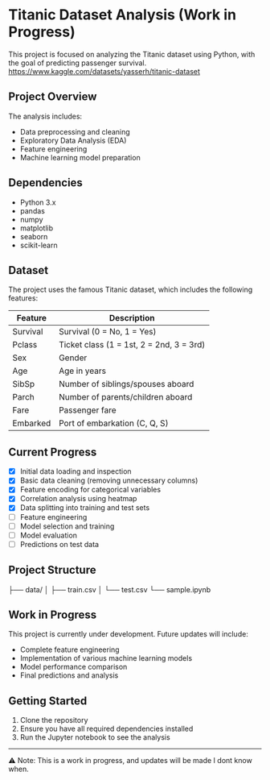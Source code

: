 # Titanic Dataset Analysis (Work in Progress)

This project is focused on analyzing the Titanic dataset using Python, with the goal of predicting passenger survival.
https://www.kaggle.com/datasets/yasserh/titanic-dataset
## Project Overview

The analysis includes:
- Data preprocessing and cleaning
- Exploratory Data Analysis (EDA)
- Feature engineering
- Machine learning model preparation

## Dependencies

- Python 3.x
- pandas
- numpy
- matplotlib
- seaborn
- scikit-learn

## Dataset

The project uses the famous Titanic dataset, which includes the following features:

| Feature   | Description                                     |
|-----------|-------------------------------------------------|
| Survival  | Survival (0 = No, 1 = Yes)                      |
| Pclass    | Ticket class (1 = 1st, 2 = 2nd, 3 = 3rd)       |
| Sex       | Gender                                          |
| Age       | Age in years                                    |
| SibSp     | Number of siblings/spouses aboard               |
| Parch     | Number of parents/children aboard               |
| Fare      | Passenger fare                                  |
| Embarked  | Port of embarkation (C, Q, S)                  |

## Current Progress

- [x] Initial data loading and inspection
- [x] Basic data cleaning (removing unnecessary columns)
- [x] Feature encoding for categorical variables
- [x] Correlation analysis using heatmap
- [x] Data splitting into training and test sets
- [ ] Feature engineering
- [ ] Model selection and training
- [ ] Model evaluation
- [ ] Predictions on test data

## Project Structure
├── data/
│ ├── train.csv 
│ └── test.csv 
└── sample.ipynb


## Work in Progress

This project is currently under development. Future updates will include:
- Complete feature engineering
- Implementation of various machine learning models
- Model performance comparison
- Final predictions and analysis

## Getting Started

1. Clone the repository
2. Ensure you have all required dependencies installed
3. Run the Jupyter notebook to see the analysis

---
⚠️ Note: This is a work in progress, and updates will be made I dont know when.
